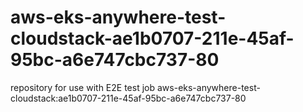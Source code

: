 # aws-eks-anywhere-test-cloudstack-ae1b0707-211e-45af-95bc-a6e747cbc737-80
repository for use with E2E test job aws-eks-anywhere-test-cloudstack:ae1b0707-211e-45af-95bc-a6e747cbc737-80
